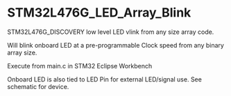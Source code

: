 # STM32L476G_LED_Array_Blink
STM32L476G_DISCOVERY low level LED vlink from any size array code.

Will blink onboard LED at a pre-programmable Clock speed from any binary array size. 

Execute from main.c in STM32 Eclipse Workbench


Onboard LED is also tied to LED Pin for external LED/signal use. See schematic for device. 
